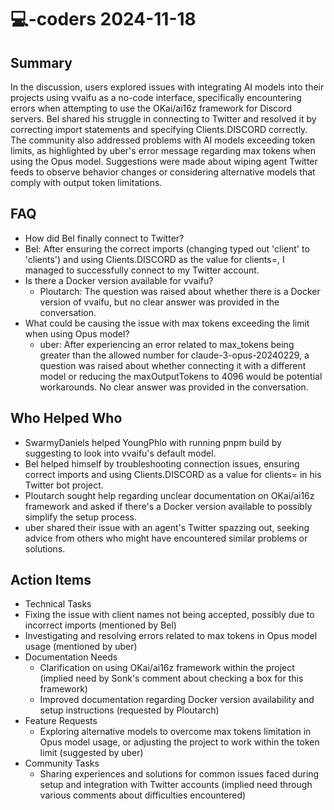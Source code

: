# 💻-coders 2024-11-18

## Summary
 In the discussion, users explored issues with integrating AI models into their projects using vvaifu as a no-code interface, specifically encountering errors when attempting to use the OKai/ai16z framework for Discord servers. Bel shared his struggle in connecting to Twitter and resolved it by correcting import statements and specifying Clients.DISCORD correctly. The community also addressed problems with AI models exceeding token limits, as highlighted by uber's error message regarding max tokens when using the Opus model. Suggestions were made about wiping agent Twitter feeds to observe behavior changes or considering alternative models that comply with output token limitations.

## FAQ
 - How did Bel finally connect to Twitter?
  - Bel: After ensuring the correct imports (changing typed out 'client' to 'clients') and using Clients.DISCORD as the value for clients=, I managed to successfully connect to my Twitter account.
- Is there a Docker version available for vvaifu?
  - Ploutarch: The question was raised about whether there is a Docker version of vvaifu, but no clear answer was provided in the conversation.
- What could be causing the issue with max tokens exceeding the limit when using Opus model?
  - uber: After experiencing an error related to max_tokens being greater than the allowed number for claude-3-opus-20240229, a question was raised about whether connecting it with a different model or reducing the maxOutputTokens to 4096 would be potential workarounds. No clear answer was provided in the conversation.

## Who Helped Who
 - SwarmyDaniels helped YoungPhlo with running pnpm build by suggesting to look into vvaifu's default model.
- Bel helped himself by troubleshooting connection issues, ensuring correct imports and using Clients.DISCORD as a value for clients= in his Twitter bot project.
- Ploutarch sought help regarding unclear documentation on OKai/ai16z framework and asked if there's a Docker version available to possibly simplify the setup process.
- uber shared their issue with an agent's Twitter spazzing out, seeking advice from others who might have encountered similar problems or solutions.

## Action Items
 - Technical Tasks
  - Fixing the issue with client names not being accepted, possibly due to incorrect imports (mentioned by Bel)
  - Investigating and resolving errors related to max tokens in Opus model usage (mentioned by uber)
- Documentation Needs
  - Clarification on using OKai/ai16z framework within the project (implied need by Sonk's comment about checking a box for this framework)
  - Improved documentation regarding Docker version availability and setup instructions (requested by Ploutarch)
- Feature Requests
  - Exploring alternative models to overcome max tokens limitation in Opus model usage, or adjusting the project to work within the token limit (suggested by uber)
- Community Tasks
  - Sharing experiences and solutions for common issues faced during setup and integration with Twitter accounts (implied need through various comments about difficulties encountered)

